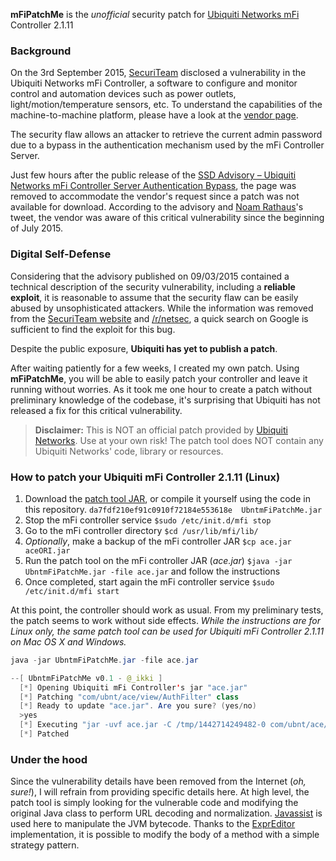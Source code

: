 **mFiPatchMe** is the *unofficial* security patch for [Ubiquiti Networks mFi][1] Controller 2.1.11

### Background

On the 3rd September 2015, [SecuriTeam][2] disclosed a vulnerability in the Ubiquiti Networks mFi Controller, a software to configure and monitor control and automation devices such as power outlets, light/motion/temperature sensors, etc.  To understand the capabilities of the machine-to-machine platform, please have a look at the [vendor page][3].

The security flaw allows an attacker to retrieve the current admin password due to a bypass in the authentication mechanism used by the mFi Controller Server.

Just few hours after the public release of the [SSD Advisory – Ubiquiti Networks mFi Controller Server Authentication Bypass][4], the page was removed to accommodate the vendor's request since a patch was not available for download. According to the advisory and [Noam Rathaus][5]'s tweet, the vendor  was aware of this critical vulnerability since the beginning of July 2015. 

### Digital Self-Defense

Considering that the advisory published on 09/03/2015 contained a technical description of the security vulnerability, including a **reliable exploit**, it is reasonable to assume that the security flaw can be easily abused by unsophisticated attackers. While the information was removed from the [SecuriTeam website][6] and [/r/netsec][7], a quick search on Google is sufficient to find the exploit for this bug.

Despite the public exposure, **Ubiquiti has yet to publish a patch**. 

After waiting patiently for a few weeks, I created my own patch. Using **mFiPatchMe**, you will be able to easily patch your controller and leave it running without worries. As it took me one hour to create a patch without preliminary knowledge of the codebase, it's surprising that Ubiquiti has not released a fix for this critical vulnerability.

> **Disclaimer:** 
> This is NOT an official patch provided by [Ubiquiti Networks][8]. Use at your own risk!
The patch tool does NOT contain any Ubiquiti Networks' code, library or resources.

### How to patch your Ubiquiti mFi Controller 2.1.11 (Linux)

1. Download the [patch tool JAR][9], or compile it yourself using the code in this repository. ```da7fdf210ef91c0910f72184e553618e  UbntmFiPatchMe.jar```
2. Stop the mFi controller service ```$sudo /etc/init.d/mfi stop```
3. Go to the mFi controller directory ```$cd /usr/lib/mfi/lib/```
4. *Optionally*, make a backup of the mFi controller JAR ```$cp ace.jar aceORI.jar```
5. Run the patch tool on the mFi controller JAR (*ace.jar*) ```$java -jar UbntmFiPatchMe.jar -file ace.jar``` and follow the instructions
6. Once completed, start again the mFi controller service ```$sudo /etc/init.d/mfi start```

At this point, the controller should work as usual. From my preliminary tests, the patch seems to work without side effects. *While the instructions are for Linux only, the same patch tool can be used for Ubiquiti mFi Controller 2.1.11 on Mac OS X and Windows.*

```java
java -jar UbntmFiPatchMe.jar -file ace.jar 

--[ UbntmFiPatchMe v0.1 - @_ikki ]
  [*] Opening Ubiquiti mFi Controller's jar "ace.jar"
  [*] Patching "com/ubnt/ace/view/AuthFilter" class
  [*] Ready to update "ace.jar". Are you sure? (yes/no)
  >yes
  [*] Executing "jar -uvf ace.jar -C /tmp/1442714249482-0 com/ubnt/ace/view/AuthFilter.class"
  [*] Patched
```
### Under the hood 

Since the vulnerability details have been removed from the Internet (*oh, sure!*), I will refrain from providing specific details here. At high level, the patch tool is simply looking for the vulnerable code and modifying the original Java class to perform URL decoding and normalization. [Javassist][10] is used here to manipulate the JVM bytecode. Thanks to the [ExprEditor][11] implementation, it is possible to modify the body of a method with a simple strategy pattern.

  [1]: https://www.ubnt.com/mfi/mport/
  [2]: http://www.securiteam.com/
  [3]: https://www.ubnt.com/mfi/mport/
  [4]: http://blogs.securiteam.com/index.php/archives/2580
  [5]: https://twitter.com/nrathaus/status/644404584081956864
  [6]: http://www.securiteam.com/
  [7]: https://www.reddit.com/r/netsec/
  [8]: https://www.ubnt.com
  [9]: https://github.com/ikkisoft/mFiPatchMe/releases/download/0.1/UbntmFiPatchMe.jar
  [10]: http://jboss-javassist.github.io/javassist/
  [11]: http://jboss-javassist.github.io/javassist/html/javassist/expr/ExprEditor.html
